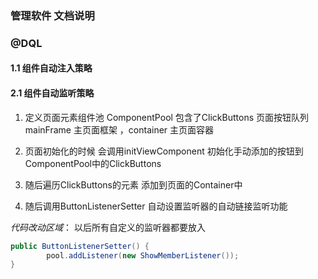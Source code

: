 ### 管理软件 文档说明 
### @DQL

#### 1.1 组件自动注入策略

#### 2.1 组件自动监听策略

1. 定义页面元素组件池 ComponentPool 包含了ClickButtons 页面按钮队列 mainFrame 主页面框架 ，container 主页面容器

2. 页面初始化的时候 会调用initViewComponent 初始化手动添加的按钮到ComponentPool中的ClickButtons

3. 随后遍历ClickButtons的元素 添加到页面的Container中

4. 随后调用ButtonListenerSetter 自动设置监听器的自动链接监听功能

*代码改动区域*： 以后所有自定义的监听器都要放入

```java
public ButtonListenerSetter() {
        pool.addListener(new ShowMemberListener());
}
```

